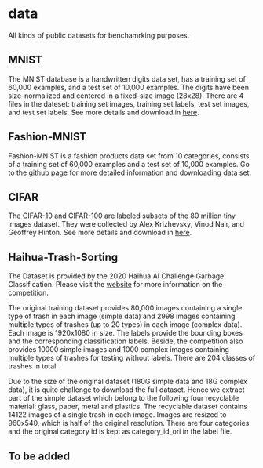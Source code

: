 # data

All kinds of public datasets for benchamrking purposes.

## MNIST
The MNIST database is a handwritten digits data set, has a training set of 60,000 examples, and a test set of 10,000 examples. The digits have been size-normalized and centered in a fixed-size image (28x28). There are 4 files in the dateset: training set images, training set labels, test set images, and test set labels. See more details and download in [here](http://yann.lecun.com/exdb/mnist/).


## Fashion-MNIST
 Fashion-MNIST is a fashion products data set from 10 categories,  consists of a training set of 60,000 examples and a test set of 10,000 examples. Go to the [github page](https://github.com/zalandoresearch/fashion-mnist#get-the-data) for more detailed information and downloading data set.

## CIFAR
The CIFAR-10 and CIFAR-100 are labeled subsets of the 80 million tiny images dataset. They were collected by Alex Krizhevsky, Vinod Nair, and Geoffrey Hinton. See more details and download in [here](https://www.cs.toronto.edu/~kriz/cifar.html).



## Haihua-Trash-Sorting
The Dataset is provided by the 2020 Haihua AI Challenge·Garbage Classification. Please visit the [website](https://www.biendata.com/competition/haihua_wastesorting_task2/data/) for more information on the competition.

The original training dataset provides 80,000 images containing a single type of trash in each image (simple data) and 2998 images containing multiple types of trashes (up to 20 types) in each image (complex data). Each image is 1920x1080 in size. The labels provide the bounding boxes and the corresponding classification labels. Beside, the competition also provides 10000 simple images and 1000 complex images containing multiple types of trashes for testing without labels. There are 204 classes of trashes in total.

Due to the size of the original dataset (180G simple data and 18G complex data), it is quite challenge to download the full dataset. Hence we extract part of the simple dataset which belong to the following four recyclable material: glass, paper, metal and plastics. The recyclable dataset contains 14122 images of a single trash in each image. Images are resized to 960x540, which is half of the original resolution. There are four categories and the original category id is kept as category_id_ori in the label file.

## To be added
